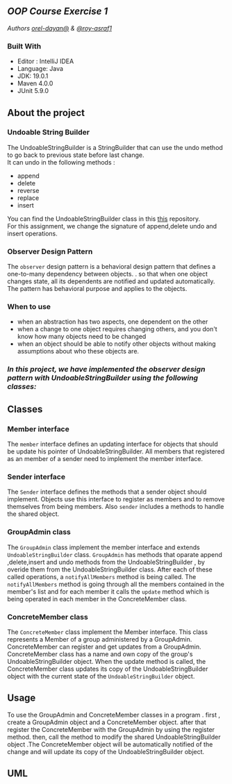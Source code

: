
## _OOP Course Exercise 1_  
_Authors [orel-dayan@]() & [@roy-asraf1](https://github.com/roy-asraf1)_


### Built With

* Editor : IntelliJ IDEA
* Language: Java
* JDK: 19.0.1
* Maven 4.0.0
* JUnit 5.9.0

## About the project

### Undoable String Builder

The UndoableStringBuilder is a StringBuilder that can use the undo method to go back to previous state before last change.   
It can undo in the following methods :
- append
- delete
- reverse
- replace
- insert


You can find the UndoableStringBuilder class in this [this](https://github.com/orel-dayan/assigment-0) repository.  
For this assignment, we change the signature of append,delete undo and insert operations.

### Observer Design Pattern 
The `observer` design pattern is a behavioral design pattern that defines a one-to-many dependency between objects. .
so that when one object changes state, all its dependents are notified and updated automatically. The pattern has behavioral purpose and applies to the objects.

### When to use
- when an abstraction has two aspects, one dependent on the other
- when a change to one object requires changing others, and you don't know how many objects need to be changed
- when an object should be able to notify other objects without making assumptions about who these objects are.

### _In this project, we have implemented the observer design pattern with UndoableStringBuilder using the following classes:_

## Classes

### Member interface
The `member` interface defines an updating interface for objects that should be update his pointer of UndoableStringBuilder.
All members that registered as an member of a sender need to implement the member interface.


### Sender interface
The `Sender` interface defines the methods that a sender object should implement.
Objects use this interface to register as members and to remove themselves from being members.
Also `sender` includes a methods to handle the shared object.

### GroupAdmin class
The `GroupAdmin` class implement the member interface and extends `UndoableStringBuilder` class.
`GroupAdmin` has methods that oparate  append ,delete,insert and undo methods from the UndoableStringBuilder , by overide them from the UndoableStringBuilder class.
After each of these called operations, a `notifyAllMembers` method is being called.
The `notifyAllMembers` method is going through all the members contained in the member's list and for each member it calls the `update` method
which is being operated in each member in the ConcreteMember class.


### ConcreteMember class
The `ConcreteMember` class implement the Member interface.
This class represents a Member of a group administered by a GroupAdmin.
ConcreteMember can register and get updates from a GroupAdmin.
ConcreteMember class has a name and own copy of the group's UndoableStringBuilder object.
When the update method is called, the ConcreteMember class updates its  copy of the UndoableStringBuilder object with the current state of the `UndoableStringBuilder` object.

## Usage

To use the GroupAdmin and ConcreteMember classes in a program . first , create a GroupAdmin object and a ConcreteMember object.
after that register the ConcreteMember with the GroupAdmin by using the register method. then, call the method to modify the shared UndoableStringBuilder object .The ConcreteMember object will be automatically notified of the change and will update its copy of the UndoableStringBuilder object.
## UML







